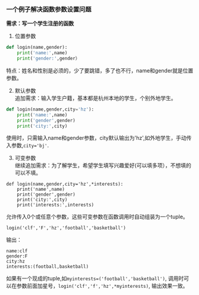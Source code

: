 ### 一个例子解决函数参数设置问题
**需求：写一个学生注册的函数**  
1. 位置参数
```python
def login(name,gender):
    print('name:',name)
    print('gender:',gender）
```
特点：姓名和性别是必须的，少了要跳错，多了也不行，name和gender就是位置参数。  

2. 默认参数  
追加需求：输入学生户籍，基本都是杭州本地的学生，个别外地学生。  
```python
def login(name,gender,city='hz'):
    print('name:',name)
    print('gender',gender)
    print('city:',city)
```
使用时，只需输入name和gender参数，city默认输出为'hz',如外地学生，手动传入参数,```city='bj'```.  

3. 可变参数  
继续追加需求：为了解学生，希望学生填写兴趣爱好(可以填多项），不想填的可以不填。
```
def login(name,gender,city='hz',*interests):
    print('name',name)
    print('gender',gender)
    print('city:',city)
    print('interests:',interests)
```
允许传入0个或任意个参数，这些可变参数在函数调用时自动组装为一个tuple。  
```
login('clf','F','hz','football','basketball')
```
输出：
```
name:clf
gender:F
city:hz
interests:(football,basketball)
```
如果有一个现成的tuple,如```myinterests=('football','basketball')```,
调用时可以在参数前面加星号，```login('clf','f','hz',*myinterests)```,
输出效果一致。


